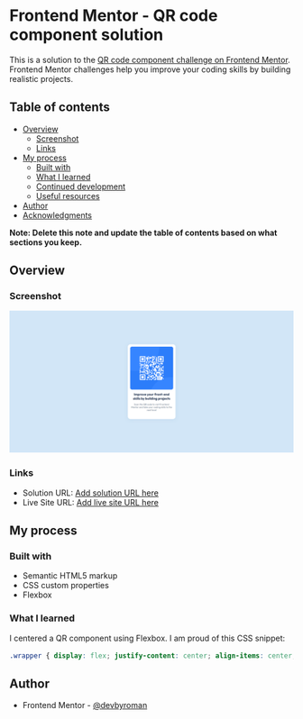 # Frontend Mentor - QR code component solution

This is a solution to the [QR code component challenge on Frontend Mentor](https://www.frontendmentor.io/challenges/qr-code-component-iux_sIO_H). Frontend Mentor challenges help you improve your coding skills by building realistic projects. 

## Table of contents

- [Overview](#overview)
  - [Screenshot](#screenshot)
  - [Links](#links)
- [My process](#my-process)
  - [Built with](#built-with)
  - [What I learned](#what-i-learned)
  - [Continued development](#continued-development)
  - [Useful resources](#useful-resources)
- [Author](#author)
- [Acknowledgments](#acknowledgments)

**Note: Delete this note and update the table of contents based on what sections you keep.**

## Overview

### Screenshot

![](./screenshot.jpg)


### Links

- Solution URL: [Add solution URL here](https://www.frontendmentor.io/solutions/qr-code-component-3nAvkYpdYd)
- Live Site URL: [Add live site URL here](qr-code-component-nine-ruby.vercel.app/)

## My process

### Built with

- Semantic HTML5 markup
- CSS custom properties
- Flexbox


### What I learned

I centered a QR component using Flexbox. I am proud of this CSS snippet:
```css
.wrapper { display: flex; justify-content: center; align-items: center; min-height: 100vh; }
```


## Author

- Frontend Mentor - [@devbyroman](https://www.frontendmentor.io/profile/devbyroman)
